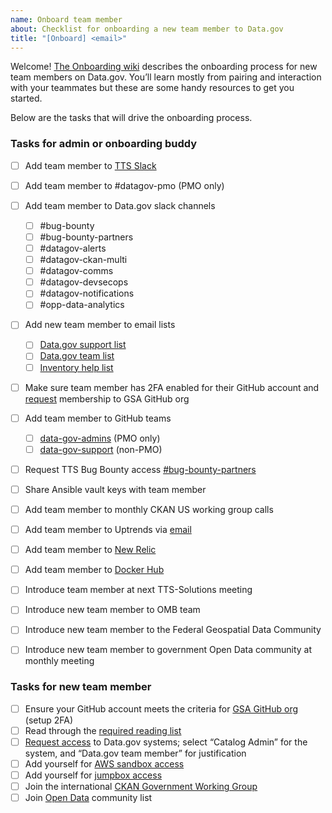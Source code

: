 ```yaml
---
name: Onboard team member
about: Checklist for onboarding a new team member to Data.gov
title: "[Onboard] <email>"
---
```

Welcome! [The Onboarding
wiki](https://github.com/GSA/datagov-deploy/wiki/Onboarding-Offboarding)
describes the onboarding process for new team members on Data.gov. You’ll learn
mostly from pairing and interaction with your teammates but these are some handy
resources to get you started.

Below are the tasks that will drive the onboarding process.


### Tasks for admin or onboarding buddy

- [ ] Add team member to [TTS Slack](https://handbook.18f.gov/slack/#tts-staff)
- [ ] Add team member to #datagov-pmo (PMO only)
- [ ] Add team member to Data.gov slack channels
  - [ ] #bug-bounty
  - [ ] #bug-bounty-partners
  - [ ] #datagov-alerts
  - [ ] #datagov-ckan-multi
  - [ ] #datagov-comms
  - [ ] #datagov-devsecops
  - [ ] #datagov-notifications
  - [ ] #opp-data-analytics
- [ ] Add new team member to email lists
  - [ ] [Data.gov support list](https://groups.google.com/a/gsa.gov/forum/#!forum/datagov)
  - [ ] [Data.gov team list](https://groups.google.com/a/gsa.gov/forum/#!forum/datagovhelp)
  - [ ] [Inventory help list](https://groups.google.com/a/gsa.gov/forum/#!aboutgroup/inventory-help)
- [ ] Make sure team member has 2FA enabled for their GitHub account and [request](https://github.com/GSA/GitHub-Administration/blob/master/README.md#requesting-access-to-the-gsa-organization) membership to GSA GitHub org
- [ ] Add team member to GitHub teams
  - [ ] [data-gov-admins](https://github.com/orgs/GSA/teams/data-gov-admin/members) (PMO only)
  - [ ] [data-gov-support](https://github.com/orgs/GSA/teams/data-gov-support/members) (non-PMO)
- [ ] Request TTS Bug Bounty access [#bug-bounty-partners](https://gsa-tts.slack.com/messages/C5JQCD9PH)
- [ ] Share Ansible vault keys with team member
- [ ] Add team member to monthly CKAN US working group calls
- [ ] Add team member to Uptrends via [email](https://docs.google.com/spreadsheets/d/1Z9Zpr1mpx-65i_fH2VTbVofPtidpLZs5cnkO0Jz53Vc/edit#gid=0)
- [ ] Add team member to [New Relic](https://newrelic.com)
- [ ] Add team member to [Docker Hub](https://cloud.docker.com/orgs/datagov/teams)
- [ ] Introduce team member at next TTS-Solutions meeting
- [ ] Introduce new team member to OMB team
- [ ] Introduce new team member to the Federal Geospatial Data Community
- [ ] Introduce new team member to government Open Data community at monthly meeting


### Tasks for new team member

- [ ] Ensure your GitHub account meets the criteria for [GSA GitHub org](https://github.com/GSA/GitHub-Administration/blob/master/README.md) (setup 2FA)
- [ ] Read through the [required reading list](https://github.com/GSA/datagov-deploy/wiki/Onboarding-Offboarding#reading-list)
- [ ] [Request access](https://docs.google.com/forms/d/e/1FAIpQLSetStmwqrbMWDz_WIlh1trjhP0PFCjKXHzshsJveYmtIvlG2Q/viewform) to Data.gov systems; select “Catalog Admin” for the system, and “Data.gov team member” for justification
- [ ] Add yourself for [AWS sandbox access](https://github.com/GSA/datagov-infrastructure-live/tree/master/iam#new-users)
- [ ] Add yourself for [jumpbox access](https://github.com/GSA/datagov-deploy/blob/develop/ansible/group_vars/all/vault.yml)
- [ ] Join the international [CKAN Government Working Group](https://docs.google.com/document/d/1d04ZmvSCjb3zhsIZW01wSkoRSzIiLyWen5Z8iwfzhIU/edit)
- [ ] Join [Open Data](https://digital.gov/communities/open-data/) community list
